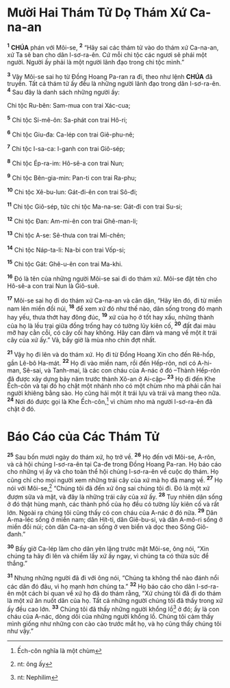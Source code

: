 # Mười Hai Thám Tử Dọ Thám Xứ Ca-na-an
<sup><b>1</b></sup> **CHÚA** phán với Môi-se, <sup><b>2</b></sup> “Hãy sai các thám tử vào do thám xứ Ca-na-an, xứ Ta sẽ ban cho dân I-sơ-ra-ên. Cứ mỗi chi tộc các ngươi sẽ phái một người. Người ấy phải là một người lãnh đạo trong chi tộc mình.”

<sup><b>3</b></sup> Vậy Môi-se sai họ từ Đồng Hoang Pa-ran ra đi, theo như lệnh **CHÚA** đã truyền. Tất cả thám tử ấy đều là những người lãnh đạo trong dân I-sơ-ra-ên. <sup><b>4</b></sup> Sau đây là danh sách những người ấy:

Chi tộc Ru-bên: Sam-mua con trai Xác-cua;

<sup><b>5</b></sup> Chi tộc Si-mê-ôn: Sa-phát con trai Hô-ri;

<sup><b>6</b></sup> Chi tộc Giu-đa: Ca-lép con trai Giê-phu-nê;

<sup><b>7</b></sup> Chi tộc I-sa-ca: I-ganh con trai Giô-sép;

<sup><b>8</b></sup> Chi tộc Ép-ra-im: Hô-sê-a con trai Nun;

<sup><b>9</b></sup> Chi tộc Bên-gia-min: Pan-ti con trai Ra-phu;

<sup><b>10</b></sup> Chi tộc Xê-bu-lun: Gát-đi-ên con trai Sô-đi;

<sup><b>11</b></sup> Chi tộc Giô-sép, tức chi tộc Ma-na-se: Gát-đi con trai Su-si;

<sup><b>12</b></sup> Chi tộc Đan: Am-mi-ên con trai Ghê-man-li;

<sup><b>13</b></sup> Chi tộc A-se: Sê-thưa con trai Mi-chên;

<sup><b>14</b></sup> Chi tộc Náp-ta-li: Na-bi con trai Vốp-si;

<sup><b>15</b></sup> Chi tộc Gát: Ghê-u-ên con trai Ma-khi.

<sup><b>16</b></sup> Đó là tên của những người Môi-se sai đi do thám xứ. Môi-se đặt tên cho Hô-sê-a con trai Nun là Giô-suê.

<sup><b>17</b></sup> Môi-se sai họ đi do thám xứ Ca-na-an và căn dặn, “Hãy lên đó, đi từ miền nam lên miền đồi núi, <sup><b>18</b></sup> để xem xứ đó như thế nào, dân sống trong đó mạnh hay yếu, thưa thớt hay đông đúc, <sup><b>19</b></sup> xứ của họ ở tốt hay xấu, những thành của họ là lều trại giữa đồng trống hay có tường lũy kiên cố, <sup><b>20</b></sup> đất đai màu mỡ hay cằn cỗi, có cây cối hay không. Hãy can đảm và mang về một ít trái cây của xứ ấy.” Vả, bấy giờ là mùa nho chín đợt nhất.

<sup><b>21</b></sup> Vậy họ đi lên và do thám xứ. Họ đi từ Đồng Hoang Xin cho đến Rê-hốp, gần Lê-bô Ha-mát. <sup><b>22</b></sup> Họ đi vào miền nam, rồi đến Hếp-rôn, nơi có A-hi-man, Sê-sai, và Tanh-mai, là các con cháu của A-nác ở đó –Thành Hếp-rôn đã được xây dựng bảy năm trước thành Xô-an ở Ai-cập– <sup><b>23</b></sup> Họ đi đến Khe Ếch-côn và tại đó họ chặt một nhánh nho có một chùm nho mà phải cần hai người khiêng bằng sào. Họ cũng hái một ít trái lựu và trái vả mang theo nữa. <sup><b>24</b></sup> Nơi đó được gọi là Khe Ếch-côn,[^1-0caaf0a4-1cbc-4181-986a-17041399822f] vì chùm nho mà người I-sơ-ra-ên đã chặt ở đó.

# Báo Cáo của Các Thám Tử
<sup><b>25</b></sup> Sau bốn mươi ngày do thám xứ, họ trở về. <sup><b>26</b></sup> Họ đến với Môi-se, A-rôn, và cả hội chúng I-sơ-ra-ên tại Ca-đe trong Đồng Hoang Pa-ran. Họ báo cáo cho những vị ấy và cho toàn thể hội chúng I-sơ-ra-ên về cuộc dọ thám. Họ cũng chỉ cho mọi người xem những trái cây của xứ mà họ đã mang về. <sup><b>27</b></sup> Họ nói với Môi-se,[^2-0caaf0a4-1cbc-4181-986a-17041399822f] “Chúng tôi đã đến xứ ông sai chúng tôi đi. Đó là một xứ đượm sữa và mật, và đây là những trái cây của xứ ấy. <sup><b>28</b></sup> Tuy nhiên dân sống ở đó thật hùng mạnh, các thành phố của họ đều có tường lũy kiên cố và rất lớn. Ngoài ra chúng tôi cũng thấy có con cháu của A-nác ở đó nữa. <sup><b>29</b></sup> Dân A-ma-léc sống ở miền nam; dân Hít-ti, dân Giê-bu-si, và dân A-mô-ri sống ở miền đồi núi; còn dân Ca-na-an sống ở ven biển và dọc theo Sông Giô-đanh.”

<sup><b>30</b></sup> Bấy giờ Ca-lép làm cho dân yên lặng trước mặt Môi-se, ông nói, “Xin chúng ta hãy đi lên và chiếm lấy xứ ấy ngay, vì chúng ta có thừa sức để thắng.”

<sup><b>31</b></sup> Nhưng những người đã đi với ông nói, “Chúng ta không thể nào đánh nổi các dân đó đâu, vì họ mạnh hơn chúng ta.” <sup><b>32</b></sup> Họ báo cáo cho dân I-sơ-ra-ên một cách bi quan về xứ họ đã do thám rằng, “Xứ chúng tôi đã đi do thám là một xứ ăn nuốt dân của họ. Tất cả những người chúng tôi đã thấy trong xứ ấy đều cao lớn. <sup><b>33</b></sup> Chúng tôi đã thấy những người khổng lồ[^3-0caaf0a4-1cbc-4181-986a-17041399822f] ở đó; ấy là con cháu của A-nác, dòng dõi của những người khổng lồ. Chúng tôi cảm thấy mình giống như những con cào cào trước mắt họ, và họ cũng thấy chúng tôi như vậy.”

[^1-0caaf0a4-1cbc-4181-986a-17041399822f]: Ếch-côn nghĩa là một chùm
[^2-0caaf0a4-1cbc-4181-986a-17041399822f]: nt: ông ấy
[^3-0caaf0a4-1cbc-4181-986a-17041399822f]: nt: Nephilim